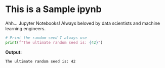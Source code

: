 # This is a Sample ipynb

Ahh... Jupyter Notebooks! Always beloved by data scientists and machine learning engineers.

```python
# Print the random seed I always use
print(f"The ultimate random seed is: {42}")
```

**Output:**

```
The ultimate random seed is: 42

```

